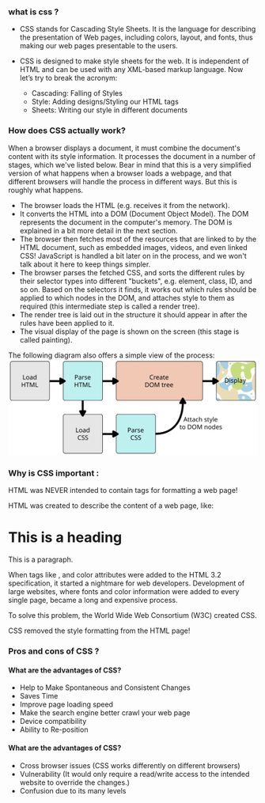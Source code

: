 ### what is css ?

- CSS stands for Cascading Style Sheets. It is the language for describing the presentation of Web pages, including colors, layout, and fonts, thus making our web pages presentable to the users.

- CSS is designed to make style sheets for the web. It is independent of HTML and can be used with any XML-based markup language. Now let’s try to break the acronym:    
  + Cascading: Falling of Styles
  + Style: Adding designs/Styling our HTML tags
  + Sheets: Writing our style in different documents

### How does CSS actually work?

When a browser displays a document, it must combine the document's content with its style information. It processes the document in a number of stages, which we've listed below. Bear in mind that this is a very simplified version of what happens when a browser loads a webpage, and that different browsers will handle the process in different ways. But this is roughly what happens.

- The browser loads the HTML (e.g. receives it from the network).
- It converts the HTML into a DOM (Document Object Model). The DOM represents the document in the computer's memory. The DOM is explained in a bit more detail in the next section.
- The browser then fetches most of the resources that are linked to by the HTML document, such as embedded images, videos, and even linked CSS! JavaScript is handled a bit later on in the process, and we won't talk about it here to keep things simpler.
- The browser parses the fetched CSS, and sorts the different rules by their selector types into different "buckets", e.g. element, class, ID, and so on. Based on the selectors it finds, it works out which rules should be applied to which nodes in the DOM, and attaches style to them as required (this intermediate step is called a render tree).
- The render tree is laid out in the structure it should appear in after the rules have been applied to it.
- The visual display of the page is shown on the screen (this stage is called painting).

The following diagram also offers a simple view of the process:
![image info](/images/css.svg)

### Why is CSS important :

HTML was NEVER intended to contain tags for formatting a web page!

HTML was created to describe the content of a web page, like:

<h1>This is a heading</h1>

<p>This is a paragraph.</p>

When tags like <font>, and color attributes were added to the HTML 3.2 specification, it started a nightmare for web developers. Development of large websites, where fonts and color information were added to every single page, became a long and expensive process.

To solve this problem, the World Wide Web Consortium (W3C) created CSS.

CSS removed the style formatting from the HTML page!

### Pros and cons of CSS ?

#### What are the advantages of CSS?

- Help to Make Spontaneous and Consistent Changes
- Saves Time
- Improve page loading speed
- Make the search engine better crawl your web page
- Device compatibility
- Ability to Re-position

#### What are the advantages of CSS?

- Cross browser issues (CSS works differently on different browsers)
- Vulnerability (It would only require a read/write access to the intended website to override the changes.)
- Confusion due to its many levels